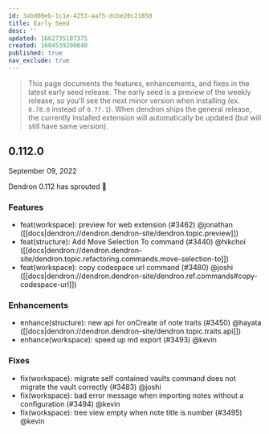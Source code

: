 ```yaml
---
id: 3abd00eb-1c1e-4253-aaf5-dcbe20c21850
title: Early Seed
desc: ''
updated: 1662735107375
created: 1604539200840
published: true
nav_exclude: true
---
```


> This page documents the features, enhancements, and fixes in the latest early seed release. The early seed is a preview of the weekly release, so you'll see the next minor version when installing (ex. `0.78.0` instead of `0.77.1`). When dendron ships the general release, the currently installed extension will automatically be updated (but will still have same version).

## 0.112.0
September 09, 2022

Dendron 0.112 has sprouted 🌱

### Features
- feat(workspace): preview for web extension (#3462) @jonathan ([[docs|dendron://dendron.dendron-site/dendron.topic.preview]])
- feat(structure): Add Move Selection To command (#3440) @hikchoi ([[docs|dendron://dendron.dendron-site/dendron.topic.refactoring.commands.move-selection-to]])
- feat(workspace): copy codespace url command (#3480) @joshi ([[docs|dendron://dendron.dendron-site/dendron.ref.commands#copy-codespace-url]])


### Enhancements
- enhance(structure): new api for onCreate of note traits (#3450) @hayata ([[docs|dendron://dendron.dendron-site/dendron.topic.traits.api]])
- enhance(workspace): speed up md export (#3493) @kevin

### Fixes
- fix(workspace): migrate self contained vaults command does not migrate the vault correctly (#3483) @joshi
- fix(workspace): bad error message when importing notes without a configuration (#3494) @kevin
- fix(workspace): tree view empty when note title is number (#3495) @kevin
